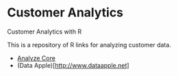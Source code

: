 Customer Analytics
================

Customer Analytics with R

This is a repository of R links for analyzing customer data.

 -  [Analyze Core](http://analyzecore.com)
 -  (Data Apple)[http://www.dataapple.net]

